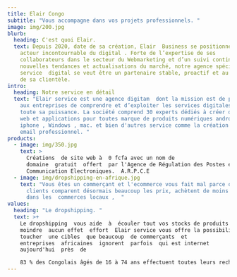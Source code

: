```yaml
---
title: Elair Congo
subtitle: "Vous accompagne dans vos projets professionnels. "
image: img/200.jpg
blurb:
  heading: C'est quoi Elair.
  text: Depuis 2020, date de sa création, Elair  Business se positionne comme un
    acteur incontournable du digital . Forte de l’expertise de ses
    collaborateurs dans le secteur du Webmarketing et d’un suivi continu des
    nouvelles tendances et actualisations du marché, notre agence spécialisée en
    service  digital se veut être un partenaire stable, proactif et au service
    de sa clientèle.
intro:
  heading: Notre service en détail
  text: "Elair service est une agence digitam  dont la mission est de permettre
    aux entreprises de comprendre et d’exploiter les services digitales dans
    toute sa puissance. La société comprend 30 experts dédiés à créer des sites
    web et applications pour toutes marque de produits numériques android  ,
    iphone , Windows , mac. et bien d'autres service comme la création d'un
    email professionnel. "
products:
  - image: img/350.jpg
    text: >
      Créations  de site web à  0 fcfa avec un nom de
      domaine  gratuit  offert  par l'Agence de Régulation des Postes et des
      Communication Electroniques.  A.R.P.C.E
  - image: img/dropshipping-en-afrique.jpg
    text: "Vous êtes un commerçant et l'ecommerce vous fait mal parce que les
      clients comparent désormais beaucoup les prix, achètent de moins en moins
      dans les  commerces locaux ,  "
values:
  heading: "Le dropshipping. "
  text: >+
    Le dropshipping  vous aide  à  écouler tout vos stocks de produits sans le
    moindre  aucun effet  effort  Elair service vous offre la possibilité  de
    toucher  une cibles  que beaucoup  de commerçants  et
    entreprises  africaines  ignorent  parfois  qui est internet
    aujourd'hui  près  de  

    83 % des Congolais âgés de 16 à 74 ans effectuent toutes leurs recherches sur internet depuis leur domicile et 33 % parmi eux se connectent sur Internet depuis leur lieu de travail.
---
```

